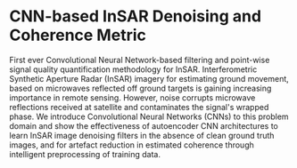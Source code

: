 # CNN-based InSAR Denoising and Coherence Metric
First ever Convolutional Neural Network-based filtering and point-wise signal quality quantification methodology for InSAR. Interferometric Synthetic Aperture Radar (InSAR) imagery for estimating ground movement, based on microwaves reflected off ground targets is gaining increasing importance in remote sensing. However, noise corrupts microwave reflections received at satellite and contaminates the signal's wrapped phase. We introduce Convolutional Neural Networks (CNNs) to this problem domain and show the effectiveness of autoencoder CNN architectures to learn InSAR image denoising filters in the absence of clean ground truth images, and for artefact reduction in estimated coherence through intelligent preprocessing of training data.

